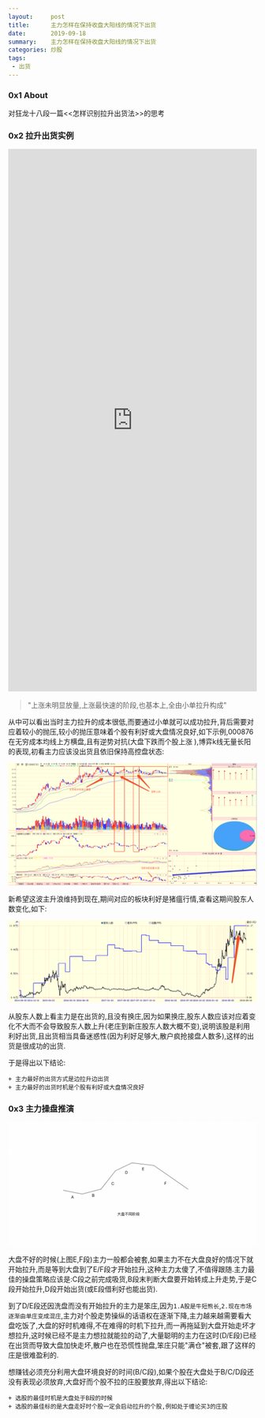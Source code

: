 ```yaml
---
layout:     post
title:      主力怎样在保持收盘大阳线的情况下出货
date:       2019-09-18
summary:    主力怎样在保持收盘大阳线的情况下出货
categories: 炒股
tags:
 - 出货
---
```


### 0x1 About

对狂龙十八段一篇<<怎样识别拉升出货法>>的思考

### 0x2 拉升出货实例

<embed src="https://drive.google.com/viewerng/viewer?embedded=true&url=https://raw.githubusercontent.com/3xp10it/pic/master/怎样识别拉升出货法.pdf" width="100%" height="1100">

>"上涨未明显放量,上涨最快速的阶段,也基本上,全由小单拉升构成"

从中可以看出当时主力拉升的成本很低,而要通过小单就可以成功拉升,背后需要对应着较小的抛压,较小的抛压意味着个股有利好或大盘情况良好,如下示例,000876在无穷成本均线上方横盘,且有逆势对抗(大盘下跌而个股上涨 ),博弈k线无量长阳的表现,初看主力应该没出货且依旧保持高控盘状态:

![新希望][1]

新希望这波主升浪维持到现在,期间对应的板块利好是猪瘟行情,查看这期间股东人数变化,如下:

![新希望股东人数][2]

从股东人数上看主力是在出货的,且没有换庄,因为如果换庄,股东人数应该对应着变化不大而不会导致股东人数上升(老庄到新庄股东人数大概不变),说明该股是利用利好出货,且出货相当具备迷惑性(因为利好足够大,散户疯抢接盘人数多),这样的出货是很成功的出货.

于是得出以下结论:

```
+ 主力最好的出货方式是边拉升边出货
+ 主力最好的出货时机是个股有利好或大盘情况良好
```

### 0x3 主力操盘推演

![大盘不同阶段][3]

大盘不好的时候(上图E,F段)主力一般都会被套,如果主力不在大盘良好的情况下就开始拉升,而是等到大盘到了E/F段才开始拉升,这种主力太傻了,不值得跟随.主力最佳的操盘策略应该是:C段之前完成吸货,B段末判断大盘要开始转成上升走势,于是C段开始拉升,D段开始出货(或E段借利好也能出货).

到了D/E段还因洗盘而没有开始拉升的主力是笨庄,因为`1.A股是牛短熊长`,`2.现在市场逐渐由单庄变成混庄`,主力对个股走势操纵的话语权在逐渐下降,主力越来越需要看大盘吃饭了,大盘的好时机难得,不在难得的时机下拉升,而一再拖延到大盘开始走坏才想拉升,这时候已经不是主力想拉就能拉的动了,大量聪明的主力在这时(D/E段)已经在出货而导致大盘加快走坏,散户也在恐慌性抛盘,笨庄只能"满仓"被套,跟了这样的庄是很难盈利的.

想赚钱必须充分利用大盘环境良好的时间(B/C段),如果个股在大盘处于B/C/D段还没有表现必须放弃,大盘好而个股不拉的庄股要放弃,得出以下结论:

```
+ 选股的最佳时机是大盘处于B段的时候
+ 选股的最佳标的是大盘走好时个股一定会启动拉升的个股,例如处于缠论买3的庄股
```

[1]: https://github.com/3xp10it/pic/raw/master/xxw.png
[2]: https://raw.githubusercontent.com/3xp10it/pic/master/xxwgdrs.png
[3]: https://raw.githubusercontent.com/3xp10it/pic/master/dapanjieduan.png
